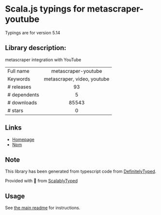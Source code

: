 
# Scala.js typings for metascraper-youtube

Typings are for version 5.14

## Library description:
metascraper integration with YouTube

|                    |                 |
| ------------------ | :-------------: |
| Full name          | metascraper-youtube |
| Keywords           | metascraper, video, youtube |
| # releases         | 93 |
| # dependents       | 5 |
| # downloads        | 85543 |
| # stars            | 0 |

## Links
- [Homepage](https://nicedoc.io/microlinkhq/metascraper/packages/metascraper-youtube)
- [Npm](https://www.npmjs.com/package/metascraper-youtube)
    


## Note
This library has been generated from typescript code from [DefinitelyTyped](https://definitelytyped.org).

Provided with :purple_heart: from [ScalablyTyped](https://github.com/oyvindberg/ScalablyTyped)

## Usage
See [the main readme](../../readme.md) for instructions.



